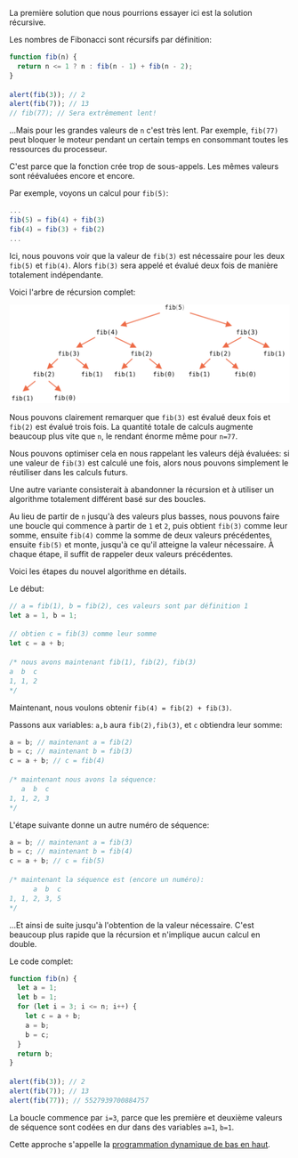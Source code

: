 La première solution que nous pourrions essayer ici est la solution récursive.

Les nombres de Fibonacci sont récursifs par définition:

```js run
function fib(n) {
  return n <= 1 ? n : fib(n - 1) + fib(n - 2);
}

alert(fib(3)); // 2
alert(fib(7)); // 13
// fib(77); // Sera extrêmement lent!
```

...Mais pour les grandes valeurs de `n` c'est très lent.
Par exemple, `fib(77)` peut bloquer le moteur pendant un certain temps en consommant toutes les ressources du processeur.

C'est parce que la fonction crée trop de sous-appels.
Les mêmes valeurs sont réévaluées encore et encore.

Par exemple, voyons un calcul pour `fib(5)`:

```js no-beautify
...
fib(5) = fib(4) + fib(3)
fib(4) = fib(3) + fib(2)
...
```

Ici, nous pouvons voir que la valeur de `fib(3)` est nécessaire pour les deux `fib(5)` et `fib(4)`.
Alors `fib(3)` sera appelé et évalué deux fois de manière totalement indépendante.

Voici l'arbre de récursion complet:

![fibonacci recursion tree](fibonacci-recursion-tree.svg)

Nous pouvons clairement remarquer que `fib(3)` est évalué deux fois et `fib(2)` est évalué trois fois.
La quantité totale de calculs augmente beaucoup plus vite que `n`, le rendant énorme même pour `n=77`.

Nous pouvons optimiser cela en nous rappelant les valeurs déjà évaluées: si une valeur de `fib(3)` est calculé une fois, alors nous pouvons simplement le réutiliser dans les calculs futurs.

Une autre variante consisterait à abandonner la récursion et à utiliser un algorithme totalement différent basé sur des boucles.

Au lieu de partir de `n` jusqu'à des valeurs plus basses, nous pouvons faire une boucle qui commence à partir de `1` et `2`, puis obtient `fib(3)` comme leur somme, ensuite `fib(4)` comme la somme de deux valeurs précédentes, ensuite `fib(5)` et monte, jusqu'à ce qu'il atteigne la valeur nécessaire.
À chaque étape, il suffit de rappeler deux valeurs précédentes.

Voici les étapes du nouvel algorithme en détails.

Le début:

```js
// a = fib(1), b = fib(2), ces valeurs sont par définition 1
let a = 1, b = 1;

// obtien c = fib(3) comme leur somme
let c = a + b;

/* nous avons maintenant fib(1), fib(2), fib(3)
a  b  c
1, 1, 2
*/
```

Maintenant, nous voulons obtenir `fib(4) = fib(2) + fib(3)`.

Passons aux variables: `a,b` aura `fib(2),fib(3)`, et `c` obtiendra leur somme:

```js no-beautify
a = b; // maintenant a = fib(2)
b = c; // maintenant b = fib(3)
c = a + b; // c = fib(4)

/* maintenant nous avons la séquence:
   a  b  c
1, 1, 2, 3
*/
```

L'étape suivante donne un autre numéro de séquence:

```js no-beautify
a = b; // maintenant a = fib(3)
b = c; // maintenant b = fib(4)
c = a + b; // c = fib(5)

/* maintenant la séquence est (encore un numéro):
      a  b  c
1, 1, 2, 3, 5
*/
```

...Et ainsi de suite jusqu'à l'obtention de la valeur nécessaire.
C'est beaucoup plus rapide que la récursion et n'implique aucun calcul en double.

Le code complet:

```js run
function fib(n) {
  let a = 1;
  let b = 1;
  for (let i = 3; i <= n; i++) {
    let c = a + b;
    a = b;
    b = c;
  }
  return b;
}

alert(fib(3)); // 2
alert(fib(7)); // 13
alert(fib(77)); // 5527939700884757
```

La boucle commence par `i=3`, parce que les première et deuxième valeurs de séquence sont codées en dur dans des variables `a=1`, `b=1`.

Cette approche s'appelle la [programmation dynamique de bas en haut](https://fr.wikipedia.org/wiki/Programmation_dynamique).
